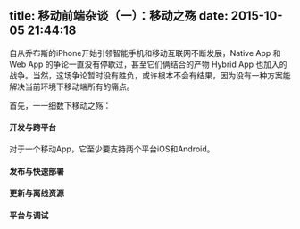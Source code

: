 title: 移动前端杂谈（一）：移动之殇
date: 2015-10-05 21:44:18
---

自从乔布斯的iPhone开始引领智能手机和移动互联网不断发展，Native App 和 Web App 的争论一直没有停歇过，甚至它们俩结合的产物 Hybrid App 也加入的战争。当然，这场争论暂时没有胜负，或许根本不会有结果，因为没有一种方案能解决当前环境下移动端所有的痛点。

首先，一一细数下移动之殇：

#### 开发与跨平台

对于一个移动App，它至少要支持两个平台iOS和Android。


#### 发布与快速部署


#### 更新与离线资源


#### 平台与调试
